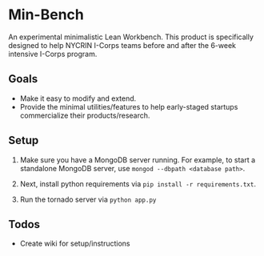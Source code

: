# Min-Bench
An experimental minimalistic Lean Workbench. This product is specifically designed to help
NYCRIN I-Corps teams before and after the 6-week intensive I-Corps program.

Goals
-----
* Make it easy to modify and extend.
* Provide the minimal utilities/features to help early-staged startups commercialize their
products/research.

Setup
-----
1. Make sure you have a MongoDB server running. For example, to start a standalone
   MongoDB server, use `mongod --dbpath <database path>`.

2. Next, install python requirements via `pip install -r requirements.txt`.

3. Run the tornado server via `python app.py`

Todos
-----
* Create wiki for setup/instructions
